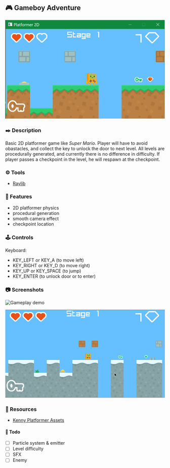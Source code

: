 ## :video_game: Gameboy Adventure

![Screenshot00](screenshots/Screenshot-platformer00.png "Platformer")

### :black_nib: Description

Basic 2D platformer game like *Super Mario*. Player will have to avoid obastacles, and collect the key to unlock the door to next level. All levels are procedurally generated, and currently there is no difference in difficulty. If player passes a checkpoint in the level, he will respawn at the checkpoint.

### :gear: Tools

- [Raylib](https://github.com/raysan5/raylib)

### :jack_o_lantern: Features

 - 2D platformer physics
 - procedural generation
 - smooth camera effect
 - checkpoint location

### :joystick: Controls

Keyboard:
 - KEY_LEFT or KEY_A (to move left)
 - KEY_RIGHT or KEY_D (to move right)
 - KEY_UP or KEY_SPACE (to jump)
 - KEY_ENTER (to unlock door or to enter)

### :camera: Screenshots

![Gameplay demo](screenshots/demo_gameplay00.gif)

![Level generation](screenshots/demo_gameplay01.gif)

### :gem: Resources

- [Kenny Platformer Assets](https://www.kenney.nl/assets/simplified-platformer-pack)


#### :dart: Todo
- [ ] Particle system & emitter
- [ ] Level difficulty
- [ ] SFX
- [ ] Enemy
